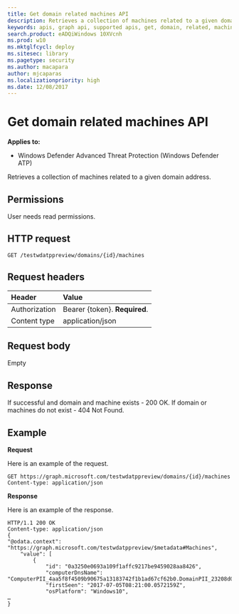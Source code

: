```yaml
---
title: Get domain related machines API
description: Retrieves a collection of machines related to a given domain address.
keywords: apis, graph api, supported apis, get, domain, related, machines
search.product: eADQiWindows 10XVcnh
ms.prod: w10
ms.mktglfcycl: deploy
ms.sitesec: library
ms.pagetype: security
ms.author: macapara
author: mjcaparas
ms.localizationpriority: high
ms.date: 12/08/2017
---
```


# Get domain related machines API

**Applies to:**

- Windows Defender Advanced Threat Protection (Windows Defender ATP)



Retrieves a collection of machines related to a given domain address.

## Permissions
User needs read permissions.

## HTTP request
```
GET /testwdatppreview/domains/{id}/machines
```

## Request headers

Header | Value 
:---|:---
Authorization | Bearer {token}. **Required**.
Content type | application/json


## Request body
Empty

## Response
If successful and domain and machine exists - 200 OK.
If domain or machines do not exist - 404 Not Found.


## Example

**Request**

Here is an example of the request.

```
GET https://graph.microsoft.com/testwdatppreview/domains/{id}/machines
Content-type: application/json
```

**Response**

Here is an example of the response.


```
HTTP/1.1 200 OK
Content-type: application/json
{    
"@odata.context": "https://graph.microsoft.com/testwdatppreview/$metadata#Machines",
    "value": [
        {
            "id": "0a3250e0693a109f1affc9217be9459028aa8426",
            "computerDnsName": "ComputerPII_4aa5f8f4509b90675a13183742f1b1ad67cf62b0.DomainPII_23208d0fe863968308c0c8e67dc0004bd1257631",
            "firstSeen": "2017-07-05T08:21:00.0572159Z",
            "osPlatform": "Windows10",
…
}
```
